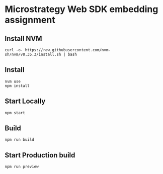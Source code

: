 # Microstrategy Web SDK embedding assignment

## Install NVM
    curl -o- https://raw.githubusercontent.com/nvm-sh/nvm/v0.35.3/install.sh | bash

## Install
    nvm use
    npm install

## Start Locally
    npm start

## Build
    npm run build

## Start Production build
    npm run preview